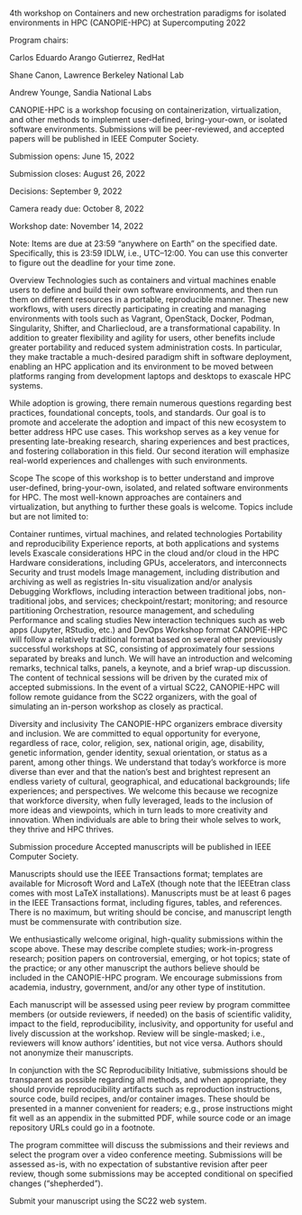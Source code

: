 4th workshop on Containers and new orchestration paradigms for isolated environments in HPC (CANOPIE-HPC)
at Supercomputing 2022

Program chairs:

Carlos Eduardo Arango Gutierrez, RedHat

Shane Canon, Lawrence Berkeley National Lab

Andrew Younge, Sandia National Labs

CANOPIE-HPC is a workshop focusing on containerization, virtualization, and other methods to implement user-defined, bring-your-own, or isolated software environments. Submissions will be peer-reviewed, and accepted papers will be published in IEEE  Computer Society.

Submission opens:    June 15, 2022

Submission closes:    August 26, 2022

Decisions:    September 9, 2022

Camera ready due:    October 8, 2022

Workshop date:    November 14, 2022

Note: Items are due at 23:59 “anywhere on Earth” on the specified date. Specifically, this is 23:59 IDLW, i.e., UTC–12:00. You can use this converter to figure out the deadline for your time zone.

Overview
Technologies such as containers and virtual machines enable users to define and build their own software environments, and then run them on different resources in a portable, reproducible manner. These new workflows, with users directly participating in creating and managing environments with tools such as Vagrant, OpenStack, Docker, Podman, Singularity, Shifter, and Charliecloud, are a transformational capability. In addition to greater flexibility and agility for users, other benefits include greater portability and reduced system administration costs. In particular, they make tractable a much-desired paradigm shift in software deployment, enabling an HPC application and its environment to be moved between platforms ranging from development laptops and desktops to exascale HPC systems.

While adoption is growing, there remain numerous questions regarding best practices, foundational concepts, tools, and standards. Our goal is to promote and accelerate the adoption and impact of this new ecosystem to better address HPC use cases. This workshop serves as a key venue for presenting late-breaking research, sharing experiences and best practices, and fostering collaboration in this field. Our second iteration will emphasize real-world experiences and challenges with such environments.

Scope
The scope of this workshop is to better understand and improve user-defined, bring-your-own, isolated, and related software environments for HPC. The most well-known approaches are containers and virtualization, but anything to further these goals is welcome. Topics include but are not limited to:

Container runtimes, virtual machines, and related technologies
Portability and reproducibility
Experience reports, at both applications and systems levels
Exascale considerations
HPC in the cloud and/or cloud in the HPC
Hardware considerations, including GPUs, accelerators, and interconnects
Security and trust models
Image management, including distribution and archiving as well as registries
In-situ visualization and/or analysis
Debugging
Workflows, including interaction between traditional jobs, non-traditional jobs, and services; checkpoint/restart; monitoring; and resource partitioning
Orchestration, resource management, and scheduling
Performance and scaling studies
New interaction techniques such as web apps (Jupyter, RStudio, etc.) and DevOps
Workshop format
CANOPIE-HPC will follow a relatively traditional format based on several other previously successful workshops at SC, consisting of approximately four sessions separated by breaks and lunch. We will have an introduction and welcoming remarks, technical talks, panels, a keynote, and a brief wrap-up discussion. The content of technical sessions will be driven by the curated mix of accepted submissions. In the event of a virtual SC22, CANOPIE-HPC will follow remote guidance from the SC22 organizers, with the goal of simulating an in-person workshop as closely as practical.

Diversity and inclusivity
The CANOPIE-HPC organizers embrace diversity and inclusion. We are committed to equal opportunity for everyone, regardless of race, color, religion, sex, national origin, age, disability, genetic information, gender identity, sexual orientation, or status as a parent, among other things. We understand that today’s workforce is more diverse than ever and that the nation’s best and brightest represent an endless variety of cultural, geographical, and educational backgrounds; life experiences; and perspectives. We welcome this because we recognize that workforce diversity, when fully leveraged, leads to the inclusion of more ideas and viewpoints, which in turn leads to more creativity and innovation. When individuals are able to bring their whole selves to work, they thrive and HPC thrives.

Submission procedure
Accepted manuscripts will be published in IEEE Computer Society.

Manuscripts should use the IEEE Transactions format; templates are available for Microsoft Word and LaTeX (though note that the IEEEtran class comes with most LaTeX installations). Manuscripts must be at least 6 pages in the IEEE Transactions format, including figures, tables, and references. There is no maximum, but writing should be concise, and manuscript length must be commensurate with contribution size.

We enthusiastically welcome original, high-quality submissions within the scope above. These may describe complete studies; work-in-progress research; position papers on controversial, emerging, or hot topics; state of the practice; or any other manuscript the authors believe should be included in the CANOPIE-HPC program. We encourage submissions from academia, industry, government, and/or any other type of institution.

Each manuscript will be assessed using peer review by program committee members (or outside reviewers, if needed) on the basis of scientific validity, impact to the field, reproducibility, inclusivity, and opportunity for useful and lively discussion at the workshop. Review will be single-masked; i.e., reviewers will know authors’ identities, but not vice versa. Authors should not anonymize their manuscripts.

In conjunction with the SC Reproducibility Initiative, submissions should be transparent as possible regarding all methods, and when appropriate, they should provide reproducibility artifacts such as reproduction instructions, source code, build recipes, and/or container images. These should be presented in a manner convenient for readers; e.g., prose instructions might fit well as an appendix in the submitted PDF, while source code or an image repository URLs could go in a footnote.

The program committee will discuss the submissions and their reviews and select the program over a video conference meeting. Submissions will be assessed as-is, with no expectation of substantive revision after peer review, though some submissions may be accepted conditional on specified changes (“shepherded”).

Submit your manuscript using the SC22 web system.
